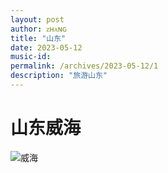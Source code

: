 ```yaml
---
layout: post
author: ᴢʜᴀɴɢ
title: "山东"
date: 2023-05-12
music-id: 
permalink: /archives/2023-05-12/1
description: "旅游山东"
---
```


# 山东威海
![威海](https://aroucc.oss-cn-hangzhou.aliyuncs.com/images/_20240223001619.jpg)
